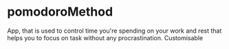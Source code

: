 # pomodoroMethod

App, that is used to control time you're spending on your work and rest
that helps you to focus on task without any procrastination. Customisable
